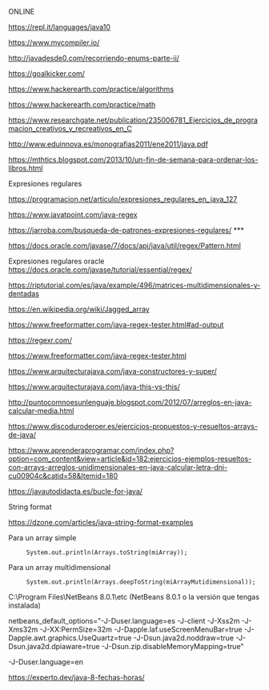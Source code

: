 ONLINE  

https://repl.it/languages/java10  

https://www.mycompiler.io/  

http://javadesde0.com/recorriendo-enums-parte-ii/  

https://goalkicker.com/  

https://www.hackerearth.com/practice/algorithms  

https://www.hackerearth.com/practice/math  

https://www.researchgate.net/publication/235006781_Ejercicios_de_programacion_creativos_y_recreativos_en_C  

http://www.eduinnova.es/monografias2011/ene2011/java.pdf  

https://mthtics.blogspot.com/2013/10/un-fin-de-semana-para-ordenar-los-libros.html  

Expresiones regulares  

https://programacion.net/articulo/expresiones_regulares_en_java_127  

  
  https://www.javatpoint.com/java-regex  
    
      
 https://jarroba.com/busqueda-de-patrones-expresiones-regulares/      ***   
 
 https://docs.oracle.com/javase/7/docs/api/java/util/regex/Pattern.html  
 
 
  Expresiones regulares oracle 
https://docs.oracle.com/javase/tutorial/essential/regex/  

https://riptutorial.com/es/java/example/496/matrices-multidimensionales-y-dentadas  
  
https://en.wikipedia.org/wiki/Jagged_array     

https://www.freeformatter.com/java-regex-tester.html#ad-output  

https://regexr.com/  

https://www.freeformatter.com/java-regex-tester.html  

https://www.arquitecturajava.com/java-constructores-y-super/  

https://www.arquitecturajava.com/java-this-vs-this/  

http://puntocomnoesunlenguaje.blogspot.com/2012/07/arreglos-en-java-calcular-media.html  

https://www.discoduroderoer.es/ejercicios-propuestos-y-resueltos-arrays-de-java/  

https://www.aprenderaprogramar.com/index.php?option=com_content&view=article&id=182:ejercicios-ejemplos-resueltos-con-arrays-arreglos-unidimensionales-en-java-calcular-letra-dni-cu00904c&catid=58&Itemid=180  

https://javautodidacta.es/bucle-for-java/  

String format  

https://dzone.com/articles/java-string-format-examples   



Para un array simple

         System.out.println(Arrays.toString(miArray));

Para un array multidimensional

         System.out.println(Arrays.deepToString(miArrayMutidimensional));





  



    
  


C:\Program Files\NetBeans 8.0.1\etc
(NetBeans 8.0.1 o la versión que tengas instalada)



netbeans_default_options="-J-Duser.language=es -J-client -J-Xss2m -J-Xms32m -J-XX:PermSize=32m -J-Dapple.laf.useScreenMenuBar=true -J-Dapple.awt.graphics.UseQuartz=true -J-Dsun.java2d.noddraw=true -J-Dsun.java2d.dpiaware=true -J-Dsun.zip.disableMemoryMapping=true"



-J-Duser.language=en  
  
https://experto.dev/java-8-fechas-horas/  
    






